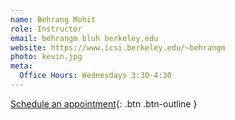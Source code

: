 ```yaml
---
name: Behrang Mohit
role: Instructor
email: behrangm bluh berkeley.edu
website: https://www.icsi.berkeley.edu/~behrangm
photo: kevin.jpg
meta:
  Office Hours: Wednesdays 3:30-4:30
---
```


[Schedule an appointment](#){: .btn .btn-outline }
